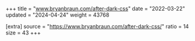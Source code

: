 +++
title = "www.bryanbraun.com/after-dark-css"
date = "2022-03-22"
updated = "2024-04-24"
weight = 43768

[extra]
source = "https://www.bryanbraun.com/after-dark-css/"
ratio = 14
size = 43
+++
